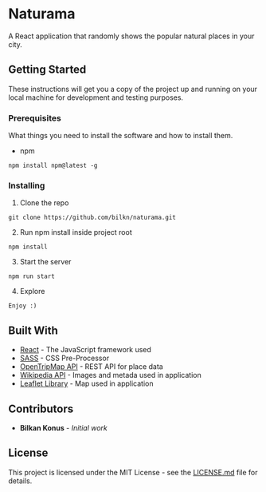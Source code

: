# Naturama

A React application that randomly shows the popular natural places in your city.

## Getting Started

These instructions will get you a copy of the project up and running on your local machine for development and testing purposes.

### Prerequisites

What things you need to install the software and how to install them.

- npm

``` 
npm install npm@latest -g
```

### Installing

1. Clone the repo

``` 
git clone https://github.com/bilkn/naturama.git
```

2. Run npm install inside project root

``` 
npm install
```

3. Start the server

``` 
npm run start
```

4. Explore

``` 
Enjoy :)
```

## Built With

* [React](https://reactjs.org/) - The JavaScript framework used
* [SASS](https://sass-lang.com/) - CSS Pre-Processor
* [OpenTripMap API](https://opentripmap.io/) - REST API for place data
* [Wikipedia API](https://en.wikipedia.org/w/api.php) - Images and metada used in application
* [Leaflet Library](https://leafletjs.com/) - Map used in application


## Contributors

* **Bilkan Konus** - *Initial work*

## License 

This project is licensed under the MIT License - see the [LICENSE.md](LICENSE.md) file for details.
